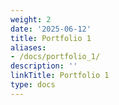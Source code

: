 ```yaml
---
weight: 2
date: '2025-06-12'
title: Portfolio 1
aliases:
- /docs/portfolio_1/
description: ''
linkTitle: Portfolio 1
type: docs
---
```


